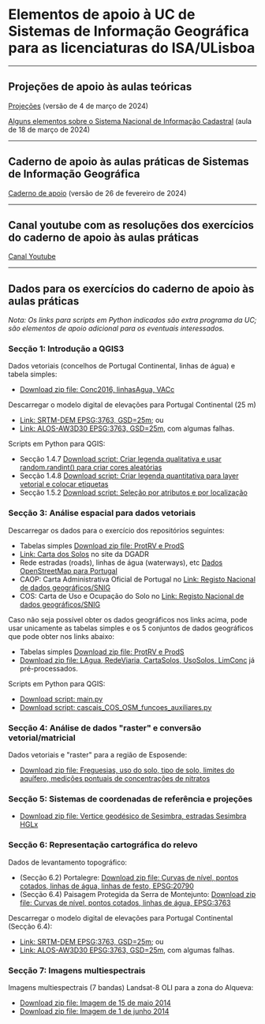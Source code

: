 # Elementos de apoio à UC de Sistemas de Informação Geográfica para as licenciaturas do ISA/ULisboa

---

## Projeções de apoio às aulas teóricas

[Projeções](slides_uc_sig_2024.pdf) (versão de 4 de março de 2024) 

[Alguns elementos sobre o Sistema Nacional de Informação Cadastral](Cadastro_Predial.pdf) (aula de 18 de março de 2024)

---

## Caderno de apoio às aulas práticas de Sistemas de Informação Geográfica

[Caderno de apoio](Caderno-aulas-praticas-qgis3_SIG.pdf) (versão de 26 de fevereiro de 2024)

---

## Canal youtube com as resoluções dos exercícios do caderno de apoio às aulas práticas

[Canal Youtube](https://www.youtube.com/@qgis3emportugues)

<!--  comments
### Script python para Seccao 1.B.1: Primeiro exemplo de script de Python em QGIS, 'processing.run' e 'History'

### Script python para Seccao 1.B.2: Script Python para criar legenda quantivativa e colocar de etiquetas na layer em QGIS 3

### Script python para Seccao 1.B.3: Script Python para criar legenda qualitativa com cores aleatórias ("random colors")
-->

---

## Dados para os exercícios do caderno de apoio às aulas práticas

*Nota: Os links para scripts em Python indicados são extra programa da UC; são elementos de apoio adicional para os eventuais interessados.*

### Secção 1: Introdução a QGIS3

Dados vetoriais (concelhos de Portugal Continental, linhas de água) e tabela simples:
- [Download zip file: Conc2016, linhasAgua, VACc](IntroQGIS.zip)

Descarregar o modelo digital de elevações para Portugal Continental (25 m)
- [Link: SRTM-DEM EPSG:3763, GSD=25m](https://www.fc.up.pt/pessoas/jagoncal/dems/); ou
- [Link: ALOS-AW3D30 EPSG:3763, GSD=25m](https://www.fc.up.pt/pessoas/jagoncal/dems/), com algumas falhas.

Scripts em Python para QGIS:
- Secção 1.4.7 [Download script: Criar legenda qualitativa e usar random.randint() para criar cores aleatórias](python_qgis/introQGIS/legenda_qualitativa_random_mylayer.py)
- Secção 1.4.8 [Download script: Criar legenda quantitativa para layer vetorial e colocar etiquetas](python_qgis/introQGIS/legenda_quantitativa_mylayer.py)
- Secção 1.5.2 [Download script: Seleção por atributos e por localização](python_qgis/introQGIS/concMondego.py)

### Secção 3: Análise espacial para dados vetoriais

Descarregar os dados para o exercício dos repositórios seguintes:
- Tabelas simples [Download zip file: ProtRV e ProdS](analise_espacial_cascais/tabelas_simples_cascais.zip) 
- [Link: Carta dos Solos](https://snisolos.dgadr.gov.pt/downloads) no site da DGADR
- Rede estradas (roads), linhas de água (waterways), etc [Dados OpenStreetMap para Portugal](https://download.geofabrik.de/europe/portugal.html)
- CAOP: Carta Administrativa Oficial de Portugal no [Link: Registo Nacional de dados geográficos/SNIG](https://snig.dgterritorio.gov.pt/rndg/srv/por/catalog.search#/home)
- COS: Carta de Uso e Ocupação do Solo no [Link: Registo Nacional de dados geográficos/SNIG](https://snig.dgterritorio.gov.pt/rndg/srv/por/catalog.search#/home)

Caso não seja possível obter os dados geográficos nos links acima, pode usar unicamente as tabelas simples e os 5 conjuntos de dados geográficos que pode obter nos links abaixo:
- Tabelas simples [Download zip file: ProtRV e ProdS](analise_espacial_cascais/tabelas_simples_cascais.zip) 
- [Download zip file: LAgua, RedeViaria, CartaSolos, UsoSolos, LimConc](analise_espacial_cascais/dados_geog_input_cascais.zip) já pré-processados.

Scripts em Python para QGIS:
- [Download script: main.py](python_qgis/cascais/main.py)
- [Download script: cascais_COS_OSM_funcoes_auxiliares.py](python_qgis/cascais/cascais_COS_OSM_funcoes_auxiliares.py)

### Secção 4: Análise de dados "raster" e conversão vetorial/matricial

Dados vetoriais e "raster" para a região de Esposende:
- [Download zip file: Freguesias, uso do solo, tipo de solo, limites do aquífero, medições pontuais de concentrações de nitratos](Dados_Esposende_3763.zip)

### Secção 5: Sistemas de coordenadas de referência e projeções

- [Download zip file: Vertice geodésico de Sesimbra, estradas Sesimbra HGLx](SistCoordReferenciaProjecoes.zip)

### Secção 6: Representação cartográfica do relevo

Dados de levantamento topográfico: 
- (Secção 6.2) Portalegre: [Download zip file: Curvas de nível, pontos cotados, linhas de água, linhas de festo, EPSG:20790](Representacao_terreno_portalegre_20790.zip)
- (Secção 6.4) Paisagem Protegida da Serra de Montejunto: [Download zip file: Curvas de nível, pontos cotados, linhas de água, EPSG:3763](representacao_terreno_montejunto_3763.zip)

Descarregar o modelo digital de elevações para Portugal Continental (Secção 6.4):
- [Link: SRTM-DEM EPSG:3763, GSD=25m](https://www.fc.up.pt/pessoas/jagoncal/dems/); ou
- [Link: ALOS-AW3D30 EPSG:3763, GSD=25m](https://www.fc.up.pt/pessoas/jagoncal/dems/), com algumas falhas.

### Secção 7: Imagens multiespectrais

Imagens multiespectrais (7 bandas) Landsat-8 OLI para a zona do Alqueva:
- [Download zip file: Imagem de 15 de maio 2014](LC82030332014151.zip)
- [Download zip file: Imagem de 1 de junho 2014](LC82030332014167.zip)
